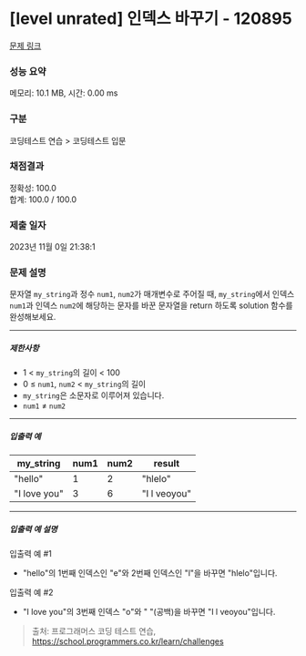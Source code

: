 # [level unrated] 인덱스 바꾸기 - 120895 

[문제 링크](https://school.programmers.co.kr/learn/courses/30/lessons/120895) 

### 성능 요약

메모리: 10.1 MB, 시간: 0.00 ms

### 구분

코딩테스트 연습 > 코딩테스트 입문

### 채점결과

정확성: 100.0<br/>합계: 100.0 / 100.0

### 제출 일자

2023년 11월 0일 21:38:1

### 문제 설명

<p>문자열 <code>my_string</code>과 정수 <code>num1</code>, <code>num2</code>가 매개변수로 주어질 때, <code>my_string</code>에서 인덱스 <code>num1</code>과 인덱스 <code>num2</code>에 해당하는 문자를 바꾼 문자열을 return 하도록 solution 함수를 완성해보세요.</p>

<hr>

<h5>제한사항</h5>

<ul>
<li>1 &lt; <code>my_string</code>의 길이 &lt; 100</li>
<li>0 ≤ <code>num1</code>, <code>num2</code> &lt; <code>my_string</code>의 길이</li>
<li><code>my_string</code>은 소문자로 이루어져 있습니다.</li>
<li><code>num1</code> ≠ <code>num2</code></li>
</ul>

<hr>

<h5>입출력 예</h5>
<table class="table">
        <thead><tr>
<th>my_string</th>
<th>num1</th>
<th>num2</th>
<th>result</th>
</tr>
</thead>
        <tbody><tr>
<td>"hello"</td>
<td>1</td>
<td>2</td>
<td>"hlelo"</td>
</tr>
<tr>
<td>"I love you"</td>
<td>3</td>
<td>6</td>
<td>"I l veoyou"</td>
</tr>
</tbody>
      </table>
<hr>

<h5>입출력 예 설명</h5>

<p>입출력 예 #1</p>

<ul>
<li>"hello"의 1번째 인덱스인 "e"와 2번째 인덱스인 "l"을 바꾸면 "hlelo"입니다.</li>
</ul>

<p>입출력 예 #2</p>

<ul>
<li>"I love you"의 3번째 인덱스 "o"와 " "(공백)을 바꾸면 "I l veoyou"입니다.</li>
</ul>


> 출처: 프로그래머스 코딩 테스트 연습, https://school.programmers.co.kr/learn/challenges